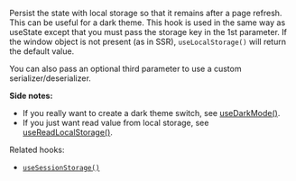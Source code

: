 Persist the state with local storage so that it remains after a page refresh. This can be useful for a dark theme.
This hook is used in the same way as useState except that you must pass the storage key in the 1st parameter.
If the window object is not present (as in SSR), `useLocalStorage()` will return the default value.

You can also pass an optional third parameter to use a custom serializer/deserializer.

**Side notes:**

- If you really want to create a dark theme switch, see [useDarkMode()](/react-hook/use-dark-mode).
- If you just want read value from local storage, see [useReadLocalStorage()](/react-hook/use-read-local-storage).

Related hooks:

- [`useSessionStorage()`](/react-hook/use-session-storage)
